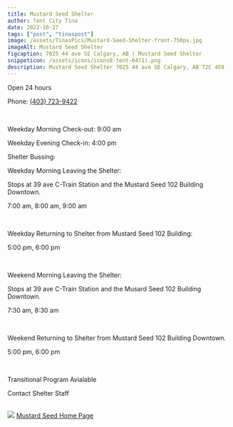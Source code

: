 ```yaml
---
title: Mustard Seed Shelter
author: Tent City Tina
date: 2022-10-27
tags: ["post", "tinaspost"]
image: /assets/TinasPics/Mustard-Seed-Shelter-front-750px.jpg
imageAlt: Mustard Seed Shelter
figcaption: 7025 44 ave SE Calgary, AB | Mustard Seed Shelter 
snippeticon: /assets/icons/icons8-tent-64(1).png
description: Mustard Seed Shelter 7025 44 ave SE Calgary, AB T2C 4E8
---
```

<p class="subHeader">
Open 24 hours
</p>
<p>
Phone: <a href="tel:403-723-9422">(403) 723-9422</a>
</p>
<br>
<p>
Weekday Morning Check-out: 9:00 am
</p>
<p>
Weekday Evening Check-in: 4:00 pm
</p>
<div class="post__body">
<p class="subHeader">
Shelter Bussing:
</p>

<p>
Weekday Morning Leaving the Shelter: 
</p>
<p>
Stops at 39 ave C-Train Station and the Mustard Seed 102 Building Downtown.
</p>
<p>
7:00 am, 8:00 am, 9:00 am 
</p>
<br>
<p>
Weekday Returning to Shelter from Mustard Seed 102 Building:
</p>
<p>
5:00 pm, 6:00 pm
</p>
<br>
<p>
Weekend Morning Leaving the Shelter:
</p>
<p>
Stops at 39 ave C-Train Station and the Musard Seed 102 Building Downtown.
</p>
<p>
7:30 am, 8:30 am
</p>
<br>
<p>
Weekend Returning to Shelter from Mustard Seed 102 Building Downtown.
</p>
<p>
5:00 pm, 6:00 pm
</p>

<br>
<p class="subHeader">
Transitional Program Avialable
</p>
<p>
Contact Shelter Staff
</p>

<br>
<div class="post__link">
<img src="/assets/TinasPics/Mustard Seed Logo.jpg">
<a class="" href="https://theseed.ca" target="_blank">Mustard Seed Home Page</a>
</div>